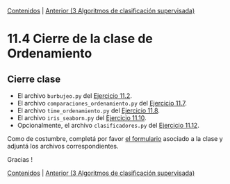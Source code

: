 [Contenidos](../Contenidos.md) \| [Anterior (3 Algoritmos de clasificación supervisada)](03_introduccion_al_AA.md)

# 11.4 Cierre de la clase de Ordenamiento

## Cierre clase

* El archivo `burbujeo.py` del [Ejercicio 11.2](../11_Ordenamiento/01_Ordenamiento_sencillo.md#ejercicio-112-burbujeo).
* El archivo `comparaciones_ordenamiento.py` del [Ejercicio 11.7](../11_Ordenamiento/02_Divide_and_Conquer.md#ejercicio-117).
* El archivo `time_ordenamiento.py` del [Ejercicio 11.8](../11_Ordenamiento/02_Divide_and_Conquer.md#ejercicio-118).
* El archivo `iris_seaborn.py` del [Ejercicio 11.10](../11_Ordenamiento/03_introduccion_al_AA.md#ejercicio-1110-seaborn).
* Opcionalmente, el archivo `clasificadores.py` del [Ejercicio 11.12](../11_Ordenamiento/03_introduccion_al_AA.md#ejercicio-1112).

Como de costumbre, completá por favor [el formulario](https://docs.google.com/forms/d/1s6zFYwZxgGih7auaLAtdanbzlNIxu14S0G5sGx2jVfg) asociado a la clase y adjuntá los archivos correspondientes.

Gracias !

[Contenidos](../Contenidos.md) \| [Anterior (3 Algoritmos de clasificación supervisada)](03_introduccion_al_AA.md)

